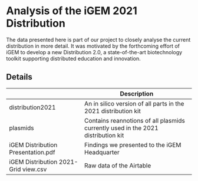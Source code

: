 # Analysis of the iGEM 2021 Distribution
The data presented here is part of our project to closely analyse the current distribution in more detail. It was motivated by the forthcoming effort of iGEM to develop a new Distribution 2.0, a state-of-the-art biotechnology toolkit supporting distributed education and innovation.

## Details

|      | Description |
| ----------- | ----------- |
| distribution2021      | An in silico version of all parts in the 2021 distribution kit |
| plasmids   | Contains reannotions of all plasmids currently used in the 2021 distribution kit|
| iGEM Distribution Presentation.pdf | Findings we presented to the iGEM Headquarter |
| iGEM Distribution 2021-Grid view.csv | Raw data of the Airtable |


